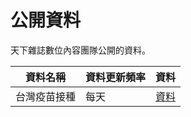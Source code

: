 # 公開資料
天下雜誌數位內容團隊公開的資料。

| 資料名稱              | 資料更新頻率 | 資料          |
| -------------------- | --------- | ------------ |
| 台灣疫苗接種           | 每天       | [資料](https://github.com/cwgrouptw/data/blob/main/covid-19/taiwan-vaccinations.csv) |
